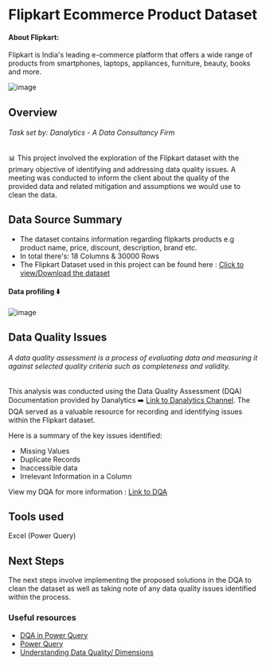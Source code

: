 # Flipkart Ecommerce Product Dataset

#### About Flipkart: 
Flipkart is India's leading e-commerce platform that offers a wide range of products from smartphones, laptops, appliances, furniture, beauty, books and more.

![image](https://github.com/TendaiPhikiso/Flipkart_EcommerceProduct_Dataset/assets/57633068/a0fddfb0-f426-4ccc-836e-c5fe9d5dc3fa)

## Overview 
###### Task set by: Danalytics - A Data Consultancy Firm
📊 This project involved the exploration of the Flipkart dataset with the primary objective of identifying and addressing data quality issues. A meeting was conducted to inform the client about the quality of the provided data and related mitigation and assumptions we would use to clean the data.

## Data Source Summary
- The dataset contains information regarding flipkarts products e.g product name, price, discount, description, brand etc.
- In total there's: 18 Columns & 30000 Rows
- The Flipkart Dataset used in this project can be found here : [Click to view/Download the dataset](https://github.com/TendaiPhikiso/Flipkart_EcommerceProduct_Dataset/blob/main/product_Dataset.xlsx)

####  Data profiling ⬇️

![image](https://github.com/TendaiPhikiso/Flipkart_EcommerceProduct_Dataset/assets/57633068/e1f900f8-7242-4e97-9344-35797972e49d)


## Data Quality Issues 
######  A data quality assessment is a process of evaluating data and measuring it against selected quality criteria such as completeness and validity.

This analysis was conducted using the Data Quality Assessment (DQA) Documentation provided by  Danalytics ➡️ [Link to Danalytics Channel](https://youtu.be/T0yspXF3onU). The DQA served as a valuable resource for recording and identifying issues within the Flipkart dataset. 

Here is a summary of the key issues identified:
- Missing Values
- Duplicate Records
- Inaccessible data
- Irrelevant Information in a Column

View my DQA for more information : [Link to DQA](https://github.com/TendaiPhikiso/Flipkart_EcommerceProduct_Dataset/blob/main/DQA_flipkart_products.xlsx)

## Tools used 
Excel (Power Query)

## Next Steps
The next steps involve implementing the proposed solutions in the DQA to clean the dataset as well as taking note of any data quality issues identified within the process.



### Useful resources 
- [DQA in Power Query](https://youtu.be/T0yspXF3onU?si=EfjXF8jKGa_zEaXV)
- [Power Query](https://youtu.be/PiFAa_jjaEI?si=XyqdKI8umkIfbJyO)
- [Understanding Data Quality/ Dimensions](https://www.ovaledge.com/blog/data-quality-metrics#:~:text=Assessing%20timeliness%20involves%20measuring%20how,last%20week%2C%20or%20from%202001)


